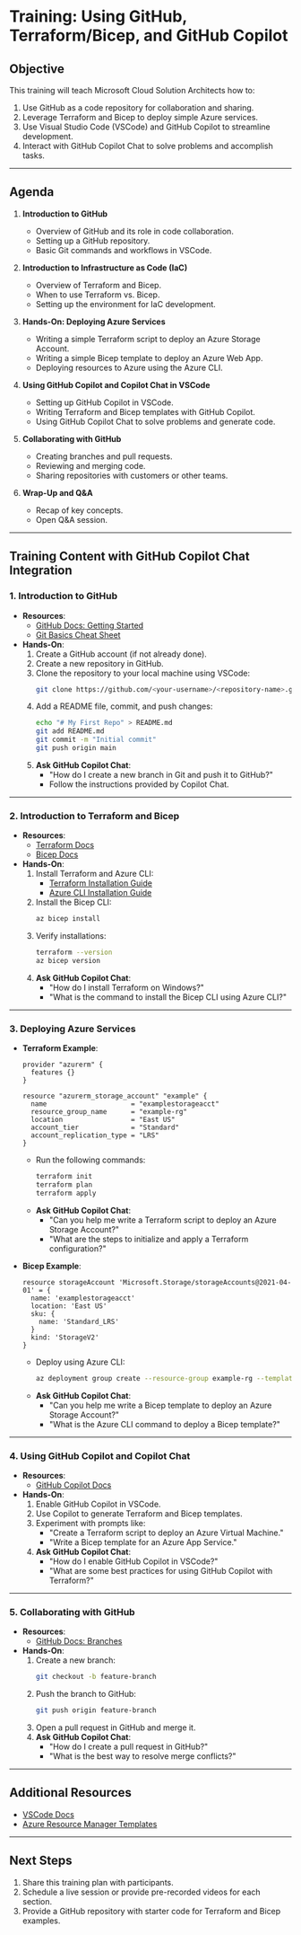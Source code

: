 # Training: Using GitHub, Terraform/Bicep, and GitHub Copilot

## Objective
This training will teach Microsoft Cloud Solution Architects how to:
1. Use GitHub as a code repository for collaboration and sharing.
2. Leverage Terraform and Bicep to deploy simple Azure services.
3. Use Visual Studio Code (VSCode) and GitHub Copilot to streamline development.
4. Interact with GitHub Copilot Chat to solve problems and accomplish tasks.

---

## Agenda
1. **Introduction to GitHub**  
   - Overview of GitHub and its role in code collaboration.
   - Setting up a GitHub repository.
   - Basic Git commands and workflows in VSCode.

2. **Introduction to Infrastructure as Code (IaC)**  
   - Overview of Terraform and Bicep.
   - When to use Terraform vs. Bicep.
   - Setting up the environment for IaC development.

3. **Hands-On: Deploying Azure Services**  
   - Writing a simple Terraform script to deploy an Azure Storage Account.
   - Writing a simple Bicep template to deploy an Azure Web App.
   - Deploying resources to Azure using the Azure CLI.

4. **Using GitHub Copilot and Copilot Chat in VSCode**  
   - Setting up GitHub Copilot in VSCode.
   - Writing Terraform and Bicep templates with GitHub Copilot.
   - Using GitHub Copilot Chat to solve problems and generate code.

5. **Collaborating with GitHub**  
   - Creating branches and pull requests.
   - Reviewing and merging code.
   - Sharing repositories with customers or other teams.

6. **Wrap-Up and Q&A**  
   - Recap of key concepts.
   - Open Q&A session.

---

## Training Content with GitHub Copilot Chat Integration

### 1. Introduction to GitHub
- **Resources**:
  - [GitHub Docs: Getting Started](https://docs.github.com/en/get-started)
  - [Git Basics Cheat Sheet](https://education.github.com/git-cheat-sheet-education.pdf)
- **Hands-On**:
  1. Create a GitHub account (if not already done).
  2. Create a new repository in GitHub.
  3. Clone the repository to your local machine using VSCode:
     ```bash
     git clone https://github.com/<your-username>/<repository-name>.git
     ```
  4. Add a README file, commit, and push changes:
     ```bash
     echo "# My First Repo" > README.md
     git add README.md
     git commit -m "Initial commit"
     git push origin main
     ```
  5. **Ask GitHub Copilot Chat**:  
     - "How do I create a new branch in Git and push it to GitHub?"  
     - Follow the instructions provided by Copilot Chat.

---

### 2. Introduction to Terraform and Bicep
- **Resources**:
  - [Terraform Docs](https://developer.hashicorp.com/terraform/docs)
  - [Bicep Docs](https://learn.microsoft.com/en-us/azure/azure-resource-manager/bicep/)
- **Hands-On**:
  1. Install Terraform and Azure CLI:
     - [Terraform Installation Guide](https://developer.hashicorp.com/terraform/tutorials/aws-get-started/install-cli)
     - [Azure CLI Installation Guide](https://learn.microsoft.com/en-us/cli/azure/install-azure-cli)
  2. Install the Bicep CLI:
     ```bash
     az bicep install
     ```
  3. Verify installations:
     ```bash
     terraform --version
     az bicep version
     ```
  4. **Ask GitHub Copilot Chat**:  
     - "How do I install Terraform on Windows?"  
     - "What is the command to install the Bicep CLI using Azure CLI?"

---

### 3. Deploying Azure Services
- **Terraform Example**:
  ```hcl
  provider "azurerm" {
    features {}
  }

  resource "azurerm_storage_account" "example" {
    name                     = "examplestorageacct"
    resource_group_name      = "example-rg"
    location                 = "East US"
    account_tier             = "Standard"
    account_replication_type = "LRS"
  }
  ```
  - Run the following commands:
    ```bash
    terraform init
    terraform plan
    terraform apply
    ```
  - **Ask GitHub Copilot Chat**:  
     - "Can you help me write a Terraform script to deploy an Azure Storage Account?"  
     - "What are the steps to initialize and apply a Terraform configuration?"

- **Bicep Example**:
  ```bicep
  resource storageAccount 'Microsoft.Storage/storageAccounts@2021-04-01' = {
    name: 'examplestorageacct'
    location: 'East US'
    sku: {
      name: 'Standard_LRS'
    }
    kind: 'StorageV2'
  }
  ```
  - Deploy using Azure CLI:
    ```bash
    az deployment group create --resource-group example-rg --template-file main.bicep
    ```
  - **Ask GitHub Copilot Chat**:  
     - "Can you help me write a Bicep template to deploy an Azure Storage Account?"  
     - "What is the Azure CLI command to deploy a Bicep template?"

---

### 4. Using GitHub Copilot and Copilot Chat
- **Resources**:
  - [GitHub Copilot Docs](https://docs.github.com/en/copilot)
- **Hands-On**:
  1. Enable GitHub Copilot in VSCode.
  2. Use Copilot to generate Terraform and Bicep templates.
  3. Experiment with prompts like:
     - "Create a Terraform script to deploy an Azure Virtual Machine."
     - "Write a Bicep template for an Azure App Service."
  4. **Ask GitHub Copilot Chat**:  
     - "How do I enable GitHub Copilot in VSCode?"  
     - "What are some best practices for using GitHub Copilot with Terraform?"

---

### 5. Collaborating with GitHub
- **Resources**:
  - [GitHub Docs: Branches](https://docs.github.com/en/get-started/quickstart/github-flow)
- **Hands-On**:
  1. Create a new branch:
     ```bash
     git checkout -b feature-branch
     ```
  2. Push the branch to GitHub:
     ```bash
     git push origin feature-branch
     ```
  3. Open a pull request in GitHub and merge it.
  4. **Ask GitHub Copilot Chat**:  
     - "How do I create a pull request in GitHub?"  
     - "What is the best way to resolve merge conflicts?"

---

## Additional Resources
- [VSCode Docs](https://code.visualstudio.com/docs)
- [Azure Resource Manager Templates](https://learn.microsoft.com/en-us/azure/azure-resource-manager/templates/)

---

## Next Steps
1. Share this training plan with participants.
2. Schedule a live session or provide pre-recorded videos for each section.
3. Provide a GitHub repository with starter code for Terraform and Bicep examples.

